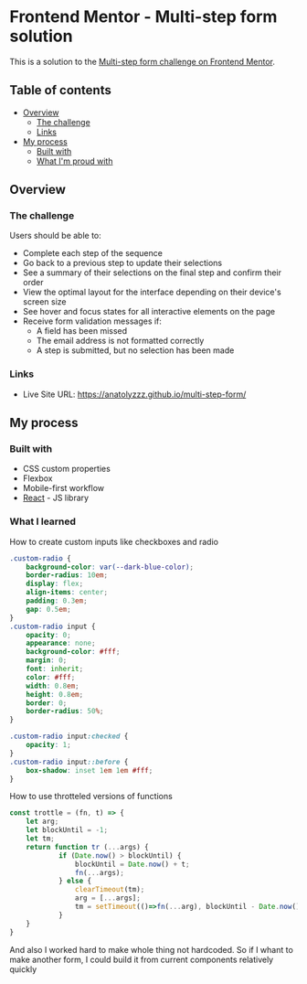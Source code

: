 # Frontend Mentor - Multi-step form solution
This is a solution to the [Multi-step form challenge on Frontend Mentor](https://www.frontendmentor.io/challenges/multistep-form-YVAnSdqQBJ). 

## Table of contents

- [Overview](#overview)
  - [The challenge](#the-challenge)
  - [Links](#links)
- [My process](#my-process)
  - [Built with](#built-with)
  - [What I'm proud with](#what-i-learned)


## Overview

### The challenge

Users should be able to:

- Complete each step of the sequence
- Go back to a previous step to update their selections
- See a summary of their selections on the final step and confirm their order
- View the optimal layout for the interface depending on their device's screen size
- See hover and focus states for all interactive elements on the page
- Receive form validation messages if:
  - A field has been missed
  - The email address is not formatted correctly
  - A step is submitted, but no selection has been made

### Links

- Live Site URL: https://anatolyzzz.github.io/multi-step-form/

## My process

### Built with

- CSS custom properties
- Flexbox
- Mobile-first workflow
- [React](https://reactjs.org/) - JS library

### What I learned

How to create custom inputs like checkboxes and radio

```css
.custom-radio {
    background-color: var(--dark-blue-color);
    border-radius: 10em;
    display: flex;
    align-items: center;
    padding: 0.3em;
    gap: 0.5em;
}
.custom-radio input {
    opacity: 0;
    appearance: none;
    background-color: #fff;
    margin: 0;
    font: inherit;
    color: #fff;
    width: 0.8em;
    height: 0.8em;
    border: 0;
    border-radius: 50%;
}

.custom-radio input:checked {
    opacity: 1;
}
.custom-radio input::before {
    box-shadow: inset 1em 1em #fff;
}
```
How to use throtteled versions of functions 
```js
const trottle = (fn, t) => {
    let arg;
    let blockUntil = -1;
    let tm;
    return function tr (...args) {
            if (Date.now() > blockUntil) {
                blockUntil = Date.now() + t;
                fn(...args);
            } else {
                clearTimeout(tm);
                arg = [...args];
                tm = setTimeout(()=>fn(...arg), blockUntil - Date.now())
            }
    }
}
```

And also I worked hard to make whole thing not hardcoded. So if I whant to make another form, I could build it from current components relatively quickly

